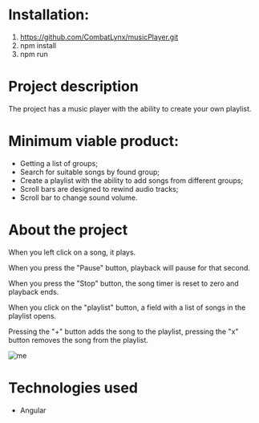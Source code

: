 # Installation:
1) https://github.com/CombatLynx/musicPlayer.git
2) npm install 
3) npm run

# Project description
The project has a music player with the ability to create your own playlist.

# Minimum viable product:
* Getting a list of groups;
* Search for suitable songs by found group;
* Create a playlist with the ability to add songs from different groups;
* Scroll bars are designed to rewind audio tracks;
* Scroll bar to change sound volume.

# About the project
When you left click on a song, it plays.  

When you press the "Pause" button, playback will pause for that second.  

When you press the "Stop" button, the song timer is reset to zero and playback ends.  

When you click on the "playlist" button, a field with a list of songs in the playlist opens.  

Pressing the "+" button adds the song to the playlist, pressing the "x" button removes the song from the playlist.  

![me](https://github.com/CombatLynx/musicPlayer/blob/release/src/assets/images/final.gif)

# Technologies used
* Angular
